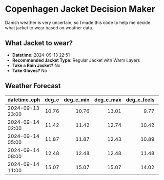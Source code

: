 
# Copenhagen Jacket Decision Maker

Danish weather is very uncertain, so I made this code to help me decide what jacket to wear based on weather data.

## What Jacket to wear?

- **Datetime**: 2024-09-13 22:51
- **Recommended Jacket Type**: Regular Jacket with Warm Layers
- **Take a Rain Jacket?** No
- **Take Gloves?** No

## Weather Forecast
| datetime_cph     |   deg_c |   deg_c_min |   deg_c_max |   deg_c_feels | weather   | wind   | rain   |
|:-----------------|--------:|------------:|------------:|--------------:|:----------|:-------|:-------|
| 2024-09-13 23:00 |   10.76 |       10.76 |       13.01 |          9.77 | Clouds    | Medium | None   |
| 2024-09-14 02:00 |   11.42 |       11.42 |       12.74 |         10.42 | Clouds    | Medium | None   |
| 2024-09-14 05:00 |   11.87 |       11.87 |       12.43 |         10.89 | Clouds    | Medium | None   |
| 2024-09-14 08:00 |   12.48 |       12.48 |       12.48 |         11.48 | Clouds    | Medium | None   |
| 2024-09-14 11:00 |   15.07 |       15.07 |       15.07 |         14.02 | Clear     | Medium | None   |
        